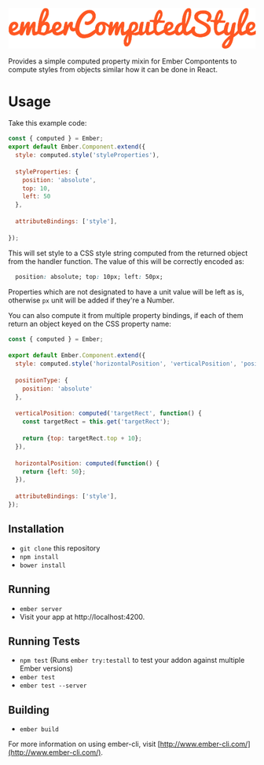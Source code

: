 ![Ember Computed Style](/data/emberComputedStyleLogo.png)

Provides a simple computed property mixin for Ember Compontents to compute styles 
from objects similar how it can be done in React.

# Usage

Take this example code:

```javascript
const { computed } = Ember;
export default Ember.Component.extend({
  style: computed.style('styleProperties'),

  styleProperties: {
    position: 'absolute',
    top: 10,
    left: 50
  },

  attributeBindings: ['style'],

});
```

This will set style to a CSS style string computed from the returned object from
the handler function. The value of this will be correctly encoded as:

```css
  position: absolute; top: 10px; left: 50px;
```

Properties which are not designated to have a unit value will be left as is, 
otherwise `px` unit will be added if they're a Number.

You can also compute it from multiple property bindings, if each of them return
an object keyed on the CSS property name:

```javascript
const { computed } = Ember;

export default Ember.Component.extend({
  style: computed.style('horizontalPosition', 'verticalPosition', 'positionType'),

  positionType: {
    position: 'absolute'
  },
  
  verticalPosition: computed('targetRect', function() {
    const targetRect = this.get('targetRect');

    return {top: targetRect.top + 10};
  }),

  horizontalPosition: computed(function() {
    return {left: 50};
  }),

  attributeBindings: ['style'],
});
```

## Installation

* `git clone` this repository
* `npm install`
* `bower install`

## Running

* `ember server`
* Visit your app at http://localhost:4200.

## Running Tests

* `npm test` (Runs `ember try:testall` to test your addon against multiple Ember versions)
* `ember test`
* `ember test --server`

## Building

* `ember build`

For more information on using ember-cli, visit [http://www.ember-cli.com/](http://www.ember-cli.com/).
